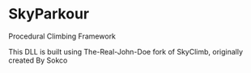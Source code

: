 # SkyParkour
Procedural Climbing Framework

This DLL is built using The-Real-John-Doe fork of SkyClimb, originally created By Sokco